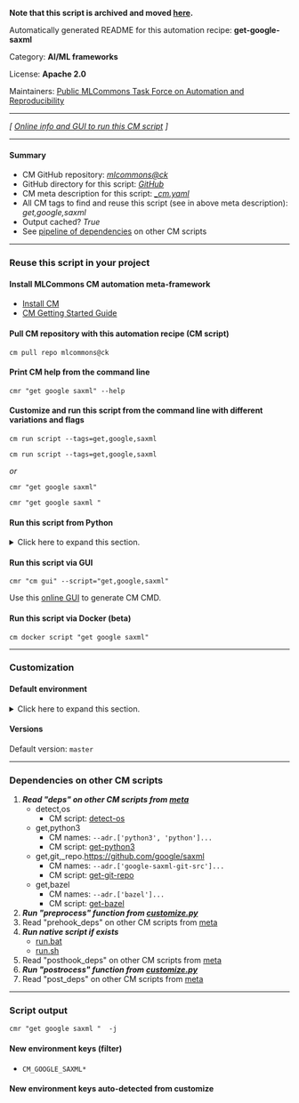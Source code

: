 **Note that this script is archived and moved [here](https://github.com/mlcommons/cm4mlops/tree/main/script/get-google-saxml).**



Automatically generated README for this automation recipe: **get-google-saxml**

Category: **AI/ML frameworks**

License: **Apache 2.0**

Maintainers: [Public MLCommons Task Force on Automation and Reproducibility](https://github.com/mlcommons/ck/blob/master/docs/taskforce.md)

---
*[ [Online info and GUI to run this CM script](https://access.cknowledge.org/playground/?action=scripts&name=get-google-saxml,5d7b17d84b5a48fb) ]*

---
#### Summary

* CM GitHub repository: *[mlcommons@ck](https://github.com/mlcommons/ck/tree/dev/cm-mlops)*
* GitHub directory for this script: *[GitHub](https://github.com/mlcommons/ck/tree/dev/cm-mlops/script/get-google-saxml)*
* CM meta description for this script: *[_cm.yaml](_cm.yaml)*
* All CM tags to find and reuse this script (see in above meta description): *get,google,saxml*
* Output cached? *True*
* See [pipeline of dependencies](#dependencies-on-other-cm-scripts) on other CM scripts


---
### Reuse this script in your project

#### Install MLCommons CM automation meta-framework

* [Install CM](https://access.cknowledge.org/playground/?action=install)
* [CM Getting Started Guide](https://github.com/mlcommons/ck/blob/master/docs/getting-started.md)

#### Pull CM repository with this automation recipe (CM script)

```cm pull repo mlcommons@ck```

#### Print CM help from the command line

````cmr "get google saxml" --help````

#### Customize and run this script from the command line with different variations and flags

`cm run script --tags=get,google,saxml`

`cm run script --tags=get,google,saxml `

*or*

`cmr "get google saxml"`

`cmr "get google saxml " `


#### Run this script from Python

<details>
<summary>Click here to expand this section.</summary>

```python

import cmind

r = cmind.access({'action':'run'
                  'automation':'script',
                  'tags':'get,google,saxml'
                  'out':'con',
                  ...
                  (other input keys for this script)
                  ...
                 })

if r['return']>0:
    print (r['error'])

```

</details>


#### Run this script via GUI

```cmr "cm gui" --script="get,google,saxml"```

Use this [online GUI](https://cKnowledge.org/cm-gui/?tags=get,google,saxml) to generate CM CMD.

#### Run this script via Docker (beta)

`cm docker script "get google saxml" `

___
### Customization

#### Default environment

<details>
<summary>Click here to expand this section.</summary>

These keys can be updated via `--env.KEY=VALUE` or `env` dictionary in `@input.json` or using script flags.


</details>

#### Versions
Default version: `master`

___
### Dependencies on other CM scripts


  1. ***Read "deps" on other CM scripts from [meta](https://github.com/mlcommons/ck/tree/dev/cm-mlops/script/get-google-saxml/_cm.yaml)***
     * detect,os
       - CM script: [detect-os](https://github.com/mlcommons/ck/tree/master/cm-mlops/script/detect-os)
     * get,python3
       * CM names: `--adr.['python3', 'python']...`
       - CM script: [get-python3](https://github.com/mlcommons/ck/tree/master/cm-mlops/script/get-python3)
     * get,git,_repo.https://github.com/google/saxml
       * CM names: `--adr.['google-saxml-git-src']...`
       - CM script: [get-git-repo](https://github.com/mlcommons/ck/tree/master/cm-mlops/script/get-git-repo)
     * get,bazel
       * CM names: `--adr.['bazel']...`
       - CM script: [get-bazel](https://github.com/mlcommons/ck/tree/master/cm-mlops/script/get-bazel)
  1. ***Run "preprocess" function from [customize.py](https://github.com/mlcommons/ck/tree/dev/cm-mlops/script/get-google-saxml/customize.py)***
  1. Read "prehook_deps" on other CM scripts from [meta](https://github.com/mlcommons/ck/tree/dev/cm-mlops/script/get-google-saxml/_cm.yaml)
  1. ***Run native script if exists***
     * [run.bat](https://github.com/mlcommons/ck/tree/dev/cm-mlops/script/get-google-saxml/run.bat)
     * [run.sh](https://github.com/mlcommons/ck/tree/dev/cm-mlops/script/get-google-saxml/run.sh)
  1. Read "posthook_deps" on other CM scripts from [meta](https://github.com/mlcommons/ck/tree/dev/cm-mlops/script/get-google-saxml/_cm.yaml)
  1. ***Run "postrocess" function from [customize.py](https://github.com/mlcommons/ck/tree/dev/cm-mlops/script/get-google-saxml/customize.py)***
  1. Read "post_deps" on other CM scripts from [meta](https://github.com/mlcommons/ck/tree/dev/cm-mlops/script/get-google-saxml/_cm.yaml)

___
### Script output
`cmr "get google saxml "  -j`
#### New environment keys (filter)

* `CM_GOOGLE_SAXML*`
#### New environment keys auto-detected from customize
